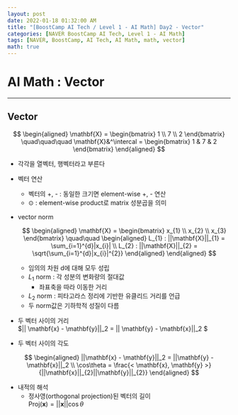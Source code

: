 ```yaml
---
layout: post
date: 2022-01-18 01:32:00 AM
title: "[BoostCamp AI Tech / Level 1 - AI Math] Day2 - Vector"
categories: [NAVER BoostCamp AI Tech, Level 1 - AI Math]
tags: [NAVER, BoostCamp, AI Tech, AI Math, math, vector]
math: true
---
```

# AI Math : Vector

---
## Vector

$$
\begin{aligned}
    \mathbf{X} = \begin{bmatrix}
    1 \\
    7 \\
    2
    \end{bmatrix}
    \quad\quad\quad
    \mathbf{X}&^\intercal = \begin{bmatrix}
    1 & 7 & 2
    \end{bmatrix}
\end{aligned}
$$  

- 각각을 열벡터, 행벡터라고 부른다
- 벡터 연산
    - 벡터의 +, - : 동일한 크기면 element-wise +, - 연산
    - $\odot$ : element-wise product로 matrix 성분곱을 의미
- vector norm  

    $$
    \begin{aligned}
        \mathbf{X} = \begin{bmatrix}
        x_{1} \\
        x_{2} \\
        x_{3} 
        \end{bmatrix}
        \quad\quad
        \begin{aligned}
        L_{1} : ||\mathbf{X}||_{1} = \sum_{i=1}^{d}|x_{i}| \\
        L_{2} : ||\mathbf{X}||_{2} = \sqrt{\sum_{i=1}^{d}|x_{i}|^{2}}
        \end{aligned}
    \end{aligned}
    $$  

    - 임의의 차원 d에 대해 모두 성립
    - $L_{1}$ norm : 각 성분의 변화량의 절대값
        - 좌표축을 따라 이동한 거리
    - $L_{2}$ norm : 피타고라스 정리에 기반한 유클리드 거리를 언급
    - 두 norm값은 기하학적 성질이 다름
- 두 벡터 사이의 거리  
$|| \mathbf{x} - \mathbf{y}||_2 = || \mathbf{y} - \mathbf{x}||_2 $

- 두 벡터 사이의 각도  
  
$$
\begin{aligned}
    ||\mathbf{x} - \mathbf{y}||_2 = ||\mathbf{y} - \mathbf{x}||_2 \\
    \cos\theta = \frac{< \mathbf{x}, \mathbf{y} >}{||\mathbf{x}||_{2}||\mathbf{y}||_{2}}
\end{aligned}
$$

- 내적의 해석
    - 정사영(orthogonal projection)된 벡터의 길이  
    $\text{Proj}(\mathbf{x}) = ||\mathbf{x}|| \cos \theta$